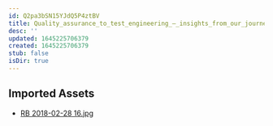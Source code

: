 ```yaml
---
id: Q2pa3bSN15YJdQ5P4ztBV
title: Quality_assurance_to_test_engineering_–_insights_from_our_journey Resources
desc: ''
updated: 1645225706379
created: 1645225706379
stub: false
isDir: true
---
```

## Imported Assets
- [RB 2018-02-28 16.jpg](/assets/rb-2018-02-28-16-585bunt9KPju.jpg)
